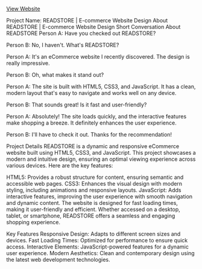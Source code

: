 [View Website](https://readstore--ten.vercel.app/)

Project Name: READSTORE | E-commerce Website Design
About READSTORE | E-commerce Website Design
Short Conversation About READSTORE
Person A: Have you checked out READSTORE?

Person B: No, I haven't. What's READSTORE?

Person A: It's an eCommerce website I recently discovered. The design is really impressive.

Person B: Oh, what makes it stand out?

Person A: The site is built with HTML5, CSS3, and JavaScript. It has a clean, modern layout that's easy to navigate and works well on any device.

Person B: That sounds great! Is it fast and user-friendly?

Person A: Absolutely! The site loads quickly, and the interactive features make shopping a breeze. It definitely enhances the user experience.

Person B: I'll have to check it out. Thanks for the recommendation!

Project Details
READSTORE is a dynamic and responsive eCommerce website built using HTML5, CSS3, and JavaScript. This project showcases a modern and intuitive design, ensuring an optimal viewing experience across various devices. Here are the key features:

HTML5: Provides a robust structure for content, ensuring semantic and accessible web pages.
CSS3: Enhances the visual design with modern styling, including animations and responsive layouts.
JavaScript: Adds interactive features, improving the user experience with smooth navigation and dynamic content.
The website is designed for fast loading times, making it user-friendly and efficient. Whether accessed on a desktop, tablet, or smartphone, READSTORE offers a seamless and engaging shopping experience.

Key Features
Responsive Design: Adapts to different screen sizes and devices.
Fast Loading Times: Optimized for performance to ensure quick access.
Interactive Elements: JavaScript-powered features for a dynamic user experience.
Modern Aesthetics: Clean and contemporary design using the latest web development technologies.

 
